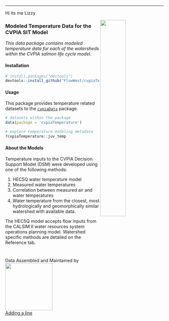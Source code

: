 -----

Hi its me Lizzy 

<img src="cvpia_logo.jpg" align="right" width="40%"/>

### Modeled Temperature Data for the CVPIA SIT Model

*This data package contains modeled temperature data for each of the watersheds within the CVPIA salmon life cycle model.*

#### Installation

``` r
# install.packages("devtools")
devtools::install_github("FlowWest/cvpiaTemperature")
```

#### Usage
This package provides temperature related datasets to the [`cvpiaData`](https://flowwest.github.io/cvpiaData/) package.

``` r
# datasets within the package
data(package = 'cvpiaTemperature')

# explore temperature modeling metadata
?cvpiaTemperature::juv_temp
```

#### About the Models
Temperature inputs to the CVPIA Decision Support Model (DSM) were developed using one of the following methods:    
1. HEC5Q water temperature model
2. Measured water temperatures
3. Correlation between measured air and water temperatures
4. Water temperature from the closest, most hydrologically and geomorphically similar watershed with available data. 

The HEC5Q model accepts flow inputs from the CALSIM II water resources system operations planning model. Watershed specific methods are detailed on the Reference tab. 

   
<style>.logo{margin-top: 40px;}</style>
<div class = 'logo'>Data Assembled and Maintained by <a href = "http://www.flowwest.com/" target = "_blank"> <img src="TransLogoTreb.png" width="150px"/></div>
Adding a line
